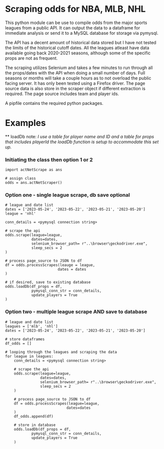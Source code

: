 # Scraping odds for NBA, MLB, NHL

This python module can be use to compile odds from the major sports leagues from a public API. It can output the data to a dataframe for immediate analysis or send it to a MySQL database for storage via pymysql.

The API has a decent amount of historical data stored but I have not tested the limits of the historical cutoff dates. All the leagues atleast have data available going back 2020-2021 seasons, although some of the specific props are not as frequent. 

The scraping utilizes Selenium and takes a few minutes to run through all the props/dates with the API when doing a small number of days. Full seasons or months will take a couple hours as to not overload the public facing server. It has only been tested using a Firefox driver. The page source data is also store in the scraper object if different extraction is required. The page source includes team and player ids. 

A pipfile contains the required python packages.


# Examples

** loadDb note: <i>I use a table for player name and ID and a table for props that includes playerId the loadDb function is setup to accommodate this set up.</i>

### Initiating the class then option 1 or 2
```
import actNetScrape as ans

# assign class
odds = ans.actNetScraper()
```

### Option one - single league scrape, db save optional
```
# league and date list
dates = ['2023-05-24', '2023-05-22', '2023-05-21', '2023-05-20']
league = 'nhl'

conn_details = <pymysql connection string>

# scrape the api
odds.scrape(league=league, 
            dates=dates, 
            selenium_browser_path= r"..\browser\geckodriver.exe", 
            sleep_secs = 2
)

# process page_source to JSON to df
df = odds.processScrapes(leauge = league, 
                        dates = dates
)

# if desired, save to existing database
odds.loadDb(df_props = df, 
            pymysql_conn_str = conn_details,
            update_players = True
)
```


### Option two - multiple league scrape AND save to database
```
# league and date list
leagues = ['mlb', 'nhl']
dates = ['2023-05-24', '2023-05-22', '2023-05-21', '2023-05-20']

# store dataframes
df_odds = []

# looping through the leagues and scraping the data
for league in leagues:
    conn_details = <pymysql connection string>

    # scrape the api
    odds.scrape(league=league, 
                dates=dates, 
                selenium_browser_path= r"..\browser\geckodriver.exe", 
                sleep_secs = 2
    )

    # process page_source to JSON to df
    df = odds.processScrapes(league=league, 
                            dates=dates
    )
    df_odds.append(df)

    # store in database
    odds.loadDb(df_props = df, 
            pymysql_conn_str = conn_details,
            update_players = True
    )
```